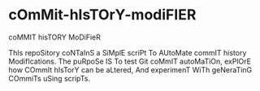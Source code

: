 # cOmMit-hIsTOrY-modiFIER
coMMIT hisTORY MoDiFieR

ThIs repoSitory coNTaInS a SiMplE scriPt To AUtoMate commIT history ModifIcations. The puRpoSe IS To test Git coMmIT autoMaTiOn, exPlOrE how COmmIt hIsTorY can be aLtered, And experimenT WiTh geNeraTinG COmmiTs uSing scripTs.
